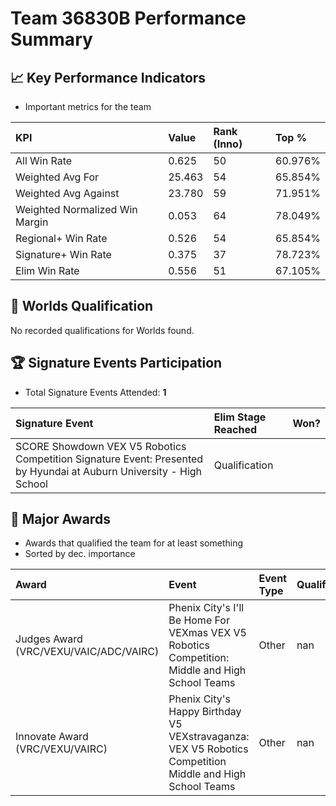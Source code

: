 # Team 36830B Performance Summary

## 📈 Key Performance Indicators
- Important metrics for the team

| KPI | Value | Rank (Inno) | Top % |
|:---|:-----|:----|:-----|
| All Win Rate | 0.625 | 50 | 60.976% |
| Weighted Avg For | 25.463 | 54 | 65.854% |
| Weighted Avg Against | 23.780 | 59 | 71.951% |
| Weighted Normalized Win Margin | 0.053 | 64 | 78.049% |
| Regional+ Win Rate | 0.526 | 54 | 65.854% |
| Signature+ Win Rate | 0.375 | 37 | 78.723% |
| Elim Win Rate | 0.556 | 51 | 67.105% |


## 🎯 Worlds Qualification
No recorded qualifications for Worlds found.

## 🏆 Signature Events Participation
- Total Signature Events Attended: **1**

| Signature Event | Elim Stage Reached | Won? |
|:----------------|:-------------------|:----|
| SCORE Showdown VEX V5 Robotics Competition Signature Event: Presented by Hyundai at Auburn University - High School | Qualification |  |


## 🥇 Major Awards
- Awards that qualified the team for at least something
- Sorted by dec. importance

| Award | Event | Event Type | Qualification |
|:------|:------|:-----------|:--------------|
| Judges Award (VRC/VEXU/VAIC/ADC/VAIRC) | Phenix City's I'll Be Home For VEXmas VEX V5 Robotics Competition: Middle and High School Teams | Other | nan |
| Innovate Award (VRC/VEXU/VAIRC) | Phenix City's Happy Birthday V5 VEXstravaganza: VEX V5 Robotics Competition Middle and High School Teams | Other | nan |

